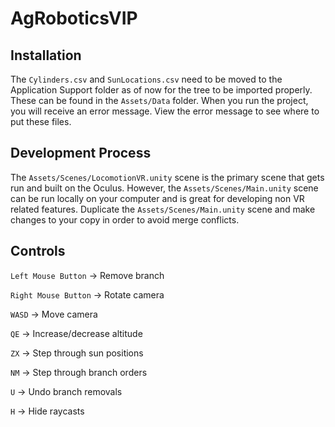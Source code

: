 # AgRoboticsVIP

## Installation

The `Cylinders.csv` and `SunLocations.csv` need to be moved to the Application Support folder as of now for the tree to be imported properly. These can be found in the `Assets/Data` folder. When you run the project, you will receive an error message. View the error message to see where to put these files.

## Development Process

The `Assets/Scenes/LocomotionVR.unity` scene is the primary scene that gets run and built on the Oculus. However, the `Assets/Scenes/Main.unity` scene can be run locally on your computer and is great for developing non VR related features. Duplicate the `Assets/Scenes/Main.unity` scene and make changes to your copy in order to avoid merge conflicts.

## Controls

`Left Mouse Button` -> Remove branch

`Right Mouse Button` -> Rotate camera

`WASD` -> Move camera

`QE` -> Increase/decrease altitude

`ZX` -> Step through sun positions

`NM` -> Step through branch orders

`U` -> Undo branch removals

`H` -> Hide raycasts
